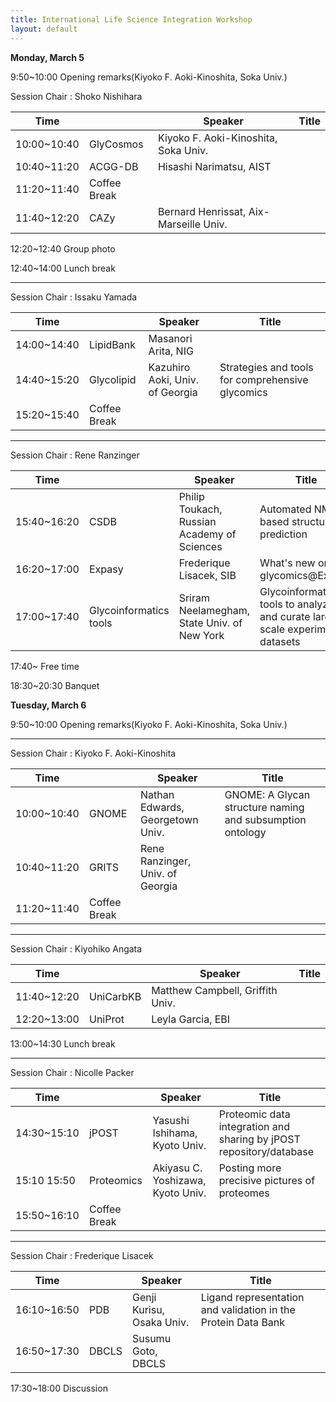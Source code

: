 ```yaml
---
title: International Life Science Integration Workshop
layout: default
---
```


**Monday, March 5**	

 9:50~10:00 Opening remarks(Kiyoko F. Aoki-Kinoshita, Soka Univ.)
 
Session Chair : Shoko Nishihara

| Time | |Speaker | Title |
|---|---|---|---|
| 10:00~10:40 | GlyCosmos      | Kiyoko F. Aoki-Kinoshita, Soka Univ.  |  |
| 10:40~11:20 | ACGG-DB        | Hisashi Narimatsu, AIST               |  |
| 11:20~11:40 | Coffee Break   |                                       |  |
| 11:40~12:20 | CAZy           | Bernard Henrissat, Aix-Marseille Univ.|  |

12:20~12:40  Group photo

12:40~14:00  Lunch break				

***
Session Chair : Issaku Yamada

| Time | |Speaker | Title |
|---|---|---|---|
| 14:00~14:40 | LipidBank     | Masanori Arita, NIG             |  |
| 14:40~15:20 | Glycolipid    | Kazuhiro Aoki, Univ. of Georgia | Strategies and tools for comprehensive glycomics |
| 15:20~15:40 | Coffee Break  |                                 |  |

***
Session Chair : Rene Ranzinger

| Time | |Speaker | Title |
|---|---|---|---|
| 15:40~16:20 | CSDB                     | Philip Toukach, Russian Academy of Sciences | Automated NMR-based structure prediction |
| 16:20~17:00 | Expasy                   | Frederique Lisacek, SIB                     | What's new on glycomics@ExPAsy  |
| 17:00~17:40 | Glycoinformatics tools   | Sriram Neelamegham, State Univ. of New York | Glycoinformatics tools to analyze and curate large scale experimental datasets |
							
17:40~ Free time

18:30~20:30 Banquet


**Tuesday, March 6**

9:50~10:00 Opening remarks(Kiyoko F. Aoki-Kinoshita, Soka Univ.)

***
Session Chair : Kiyoko F. Aoki-Kinoshita

| Time | |Speaker | Title |
|---|---|---|---|
| 10:00~10:40 | GNOME          | Nathan Edwards, Georgetown Univ.     | GNOME: A Glycan structure naming and subsumption ontology |
| 10:40~11:20 | GRITS          | Rene Ranzinger, Univ. of Georgia     |  |
| 11:20~11:40 | Coffee Break   |                                      |  |

***
Session Chair : Kiyohiko Angata

| Time | |Speaker | Title |
|---|---|---|---|
| 11:40~12:20 | UniCarbKB      | Matthew Campbell, Griffith Univ.     |  |
| 12:20~13:00 | UniProt        | Leyla Garcia, EBI                    |  |
   
13:00~14:30  Lunch break

***
Session Chair : Nicolle Packer

| Time | |Speaker | Title |
|---|---|---|---|
| 14:30~15:10 | jPOST        | Yasushi Ishihama, Kyoto Univ.    | Proteomic data integration and sharing by jPOST repository/database |
| 15:10	15:50 | Proteomics   | Akiyasu C. Yoshizawa, Kyoto Univ.    | Posting more precisive pictures of proteomes |
| 15:50~16:10 | Coffee Break   |  

***
Session Chair : Frederique Lisacek

| Time | |Speaker | Title |
|---|---|---|---|
| 16:10~16:50 | PDB          | Genji Kurisu, Osaka Univ.      | Ligand representation and validation in the Protein Data Bank |
| 16:50~17:30 | DBCLS        | Susumu Goto, DBCLS             |  |

17:30~18:00 Discussion			
